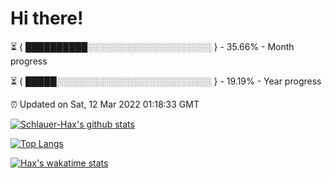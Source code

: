 # Hi there!

⏳ { ██████████░░░░░░░░░░░░░░░░░░░░ } - 35.66% - Month progress

⏳ { █████░░░░░░░░░░░░░░░░░░░░░░░░░ } - 19.19% - Year progress

⏰ Updated on Sat, 12 Mar 2022 01:18:33 GMT


[![Schlauer-Hax's github stats](https://github-readme-stats.vercel.app/api?username=Schlauer-Hax&show_icons=true&theme=dark&count_private=true)](https://github.com/Schlauer-Hax)


[![Top Langs](https://github-readme-stats.vercel.app/api/top-langs/?username=Schlauer-Hax&layout=compact&theme=dark)](https://github.com/Schlauer-Hax?tab=repositories)


[![Hax's wakatime stats](https://github-readme-stats.vercel.app/api/wakatime?username=Hax&theme=dark)](https://wakatime.com/@Hax)

